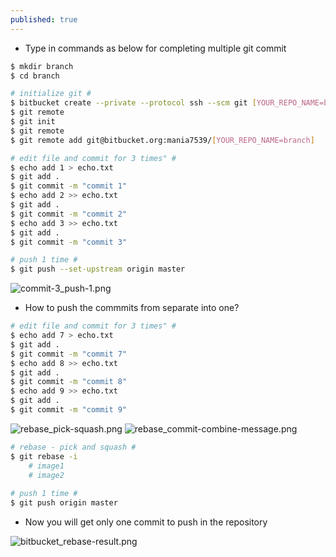 ```yaml
---
published: true
---
```

* Type in commands as below for completing multiple git commit

```bash	
$ mkdir branch
$ cd branch

# initialize git #
$ bitbucket create --private --protocol ssh --scm git [YOUR_REPO_NAME=branch]
$ git remote
$ git init
$ git remote
$ git remote add git@bitbucket.org:mania7539/[YOUR_REPO_NAME=branch]

# edit file and commit for 3 times" #
$ echo add 1 > echo.txt
$ git add .
$ git commit -m "commit 1"
$ echo add 2 >> echo.txt
$ git add .
$ git commit -m "commit 2"
$ echo add 3 >> echo.txt
$ git add .
$ git commit -m "commit 3"

# push 1 time #
$ git push --set-upstream origin master
```

![commit-3_push-1.png]({{site.url}}/{{site.baseurl}}/_posts/commit-3_push-1.png)



* How to push the commmits from separate into one?


```bash
# edit file and commit for 3 times" #
$ echo add 7 > echo.txt
$ git add .
$ git commit -m "commit 7"
$ echo add 8 >> echo.txt
$ git add .
$ git commit -m "commit 8"
$ echo add 9 >> echo.txt
$ git add .
$ git commit -m "commit 9"
```

![rebase_pick-squash.png]({{site.baseurl}}/_posts/rebase_pick-squash.png)
![rebase_commit-combine-message.png]({{site.baseurl}}/_posts/rebase_commit-combine-message.png)


```bash
# rebase - pick and squash #
$ git rebase -i
	# image1
	# image2
	
# push 1 time #
$ git push origin master
```

* Now you will get only one commit to push in the repository

![bitbucket_rebase-result.png]({{site.baseurl}}/_posts/bitbucket_rebase-result.png)
